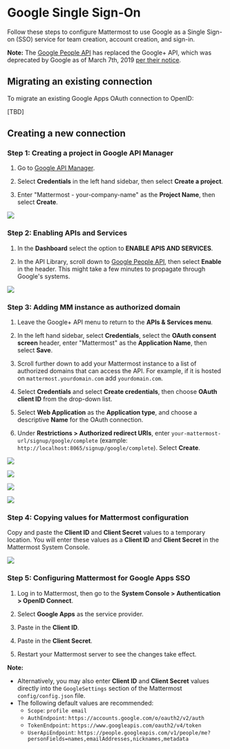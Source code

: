 # Google Single Sign-On

Follow these steps to configure Mattermost to use Google as a Single Sign-on (SSO) service for team creation, account creation, and sign-in.

**Note:** The [Google People API](https://developers.google.com/people) has replaced the Google+ API, which was deprecated by Google as of March 7th, 2019 [per their notice](https://developers.google.com/+/api-shutdown).

## Migrating an existing connection

To migrate an existing Google Apps OAuth connection to OpenID:

[TBD]

## Creating a new connection

### Step 1: Creating a project in Google API Manager

1. Go to [Google API Manager](https://console.developers.google.com).

2. Select **Credentials** in the left hand sidebar, then select **Create a project**.

3. Enter "Mattermost - your-company-name" as the **Project Name**, then select **Create**.

![](../../../source/images/google_1_credentials.png)

### Step 2: Enabling APIs and Services

1. In the **Dashboard** select the option to **ENABLE APIS AND SERVICES**.

2. In the API Library, scroll down to [Google People API](https://console.developers.google.com/apis/api/plus/overview), then select **Enable** in the header. This might take a few minutes to propagate through Google's systems.

![](../../../source/images/google_enable_api.png)

### Step 3: Adding MM instance as authorized domain

1. Leave the Google+ API menu to return to the **APIs & Services menu**. 

2. In the left hand sidebar, select **Credentials**, select the **OAuth consent screen** header, enter "Mattermost" as the **Application Name**, then select **Save**.

3. Scroll further down to add your Mattermost instance to a list of authorized domains that can access the API. For example, if it is hosted on `mattermost.yourdomain.com` add `yourdomain.com`.

4. Select **Credentials** and select **Create credentials**, then choose **OAuth client ID** from the drop-down list.

5. Select **Web Application** as the **Application type**, and choose a descriptive **Name** for the OAuth connection.

6. Under **Restrictions > Authorized redirect URIs**, enter `your-mattermost-url/signup/google/complete` (example: `http://localhost:8065/signup/google/complete`). Select **Create**.

![](../../../source/images/google_3_oauth_consent_screen.png)

![](../../../source/images/google_authorised_domains.png)

![](../../../source/images/google_3_oauth_client_id.png)

![](../../../source/images/google_4_web_app.png)

### Step 4: Copying values for Mattermost configuration

Copy and paste the **Client ID** and **Client Secret** values to a temporary location. You will enter these values as a **Client ID** and **Client Secret** in the Mattermost System Console.

![](../../../source/images/google_5_client_id_secret.PNG)

### Step 5: Configuring Mattermost for Google Apps SSO

1. Log in to Mattermost, then go to the **System Console > Authentication > OpenID Connect**.

2. Select **Google Apps** as the service provider.

3. Paste in the **Client ID**.

3. Paste in the **Client Secret**.

4. Restart your Mattermost server to see the changes take effect.

**Note:**
- Alternatively, you may also enter **Client ID** and **Client Secret** values directly into the `GoogleSettings` section of the Mattermost `config/config.json` file.
- The following default values are recommended:
    - `Scope`: `profile email`
    - `AuthEndpoint`: `https://accounts.google.com/o/oauth2/v2/auth`
    - `TokenEndpoint`: `https://www.googleapis.com/oauth2/v4/token`
    - `UserApiEndpoint`: `https://people.googleapis.com/v1/people/me?personFields=names,emailAddresses,nicknames,metadata`
